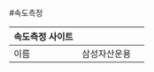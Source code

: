 #속도측정

| 속도측정 사이트                                      |||
| :------------ | :-----------: | -------------------: |
| 이름          | 삼성자산운용                          ||

